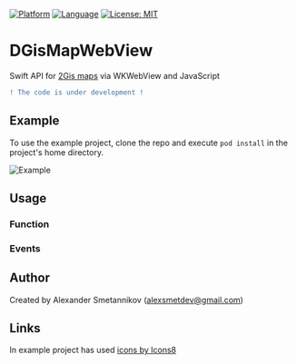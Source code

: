 [![Platform](https://img.shields.io/badge/platform-ios-lightgrey.svg?style=flat-square)](https://img.shields.io/badge/platform-ios-lightgrey.svg?style=flat-square)
[![Language](https://img.shields.io/badge/language-swift-orange.svg?style=flat-square)](https://swift.org/about/)
[![License: MIT](https://img.shields.io/badge/license-MIT-blue.svg?style=flat-square)](http://opensource.org/licenses/MIT)

# DGisMapWebView
Swift API for [2Gis maps](http://info.2gis.com/index_en.html) via WKWebView and JavaScript
```diff
! The code is under development !
```


## Example
To use the example project, clone the repo and execute `pod install` in the project's home directory.
 
![Example](https://user-images.githubusercontent.com/25868364/72256581-9aa86c00-361a-11ea-8cc0-5b11f2a885c2.png)

## Usage

### Function

### Events

## Author
Created by Alexander Smetannikov (alexsmetdev@gmail.com)
## Links
In example project has used [icons by Icons8](https://icons8.com/icons)
